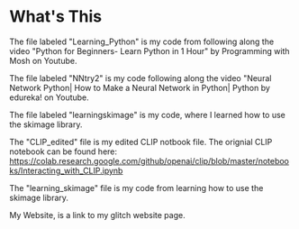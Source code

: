 # What's This
The file labeled "Learning_Python" is my code from following along the video "Python for Beginners- Learn Python in 1 Hour" by Programming with Mosh on Youtube. 

The file labeled "NNtry2" is my code following along the video "Neural Network Python| How to Make a Neural Network in Python| Python by edureka! on Youtube.  

The file labeled "learningskimage" is my code, where I learned how to use the skimage library.

The "CLIP_edited" file is my edited CLIP notbook file. The orignial CLIP notebook can be found here: https://colab.research.google.com/github/openai/clip/blob/master/notebooks/Interacting_with_CLIP.ipynb

The "learning_skimage" file is my code from learning how to use the skimage library. 

My Website, is a link to my glitch website page.
